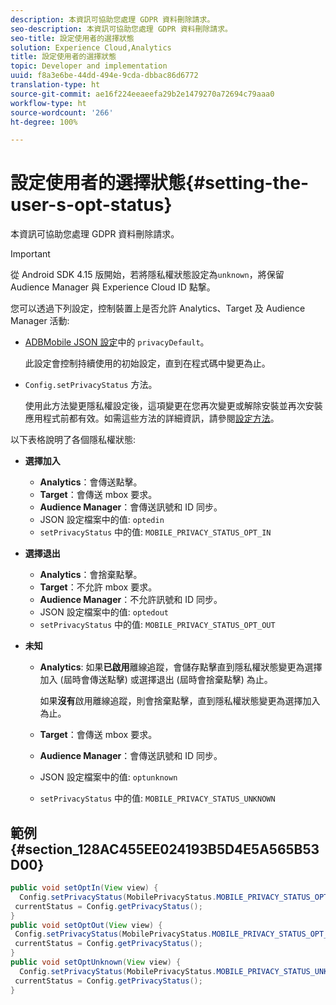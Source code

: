 ```yaml
---
description: 本資訊可協助您處理 GDPR 資料刪除請求。
seo-description: 本資訊可協助您處理 GDPR 資料刪除請求。
seo-title: 設定使用者的選擇狀態
solution: Experience Cloud,Analytics
title: 設定使用者的選擇狀態
topic: Developer and implementation
uuid: f8a3e6be-44dd-494e-9cda-dbbac86d6772
translation-type: ht
source-git-commit: ae16f224eeaeefa29b2e1479270a72694c79aaa0
workflow-type: ht
source-wordcount: '266'
ht-degree: 100%

---
```



# 設定使用者的選擇狀態{#setting-the-user-s-opt-status}

本資訊可協助您處理 GDPR 資料刪除請求。

>[!IMPORTANT]
>
>從 Android SDK 4.15 版開始，若將隱私權狀態設定為`unknown`，將保留 Audience Manager 與 Experience Cloud ID 點撃。

您可以透過下列設定，控制裝置上是否允許 Analytics、Target 及 Audience Manager 活動:

* [ADBMobile JSON 設定](/help/android/configuration/json-config/json-config.md)中的 `privacyDefault`。

   此設定會控制持續使用的初始設定，直到在程式碼中變更為止。

* `Config.setPrivacyStatus` 方法。

   使用此方法變更隱私權設定後，這項變更在您再次變更或解除安裝並再次安裝應用程式前都有效。如需這些方法的詳細資訊，請參閱[設定方法](/help/android/configuration/methods.md)。

以下表格說明了各個隱私權狀態:

* **選擇加入**

   * **Analytics**：會傳送點擊。
   * **Target**：會傳送 mbox 要求。
   * **Audience Manager**：會傳送訊號和 ID 同步。
   * JSON 設定檔案中的值: `optedin`
   * `setPrivacyStatus` 中的值: `MOBILE_PRIVACY_STATUS_OPT_IN`

* **選擇退出**

   * **Analytics**：會捨棄點擊。
   * **Target**：不允許 mbox 要求。
   * **Audience Manager**：不允許訊號和 ID 同步。
   * JSON 設定檔案中的值: `optedout`
   * `setPrivacyStatus` 中的值: `MOBILE_PRIVACY_STATUS_OPT_OUT`

* **未知**

   * **Analytics**: 如果&#x200B;**已啟用**&#x200B;離線追蹤，會儲存點擊直到隱私權狀態變更為選擇加入 (屆時會傳送點擊) 或選擇退出 (屆時會捨棄點擊) 為止。

      如果<b>沒有</b>啟用離線追蹤，則會捨棄點擊，直到隱私權狀態變更為選擇加入為止。
   * **Target**：會傳送 mbox 要求。
   * **Audience Manager**：會傳送訊號和 ID 同步。
   * JSON 設定檔案中的值: `optunknown`
   * `setPrivacyStatus` 中的值: `MOBILE_PRIVACY_STATUS_UNKNOWN`

## 範例 {#section_128AC455EE024193B5D4E5A565B53D00}

```java
public void setOptIn(View view) { 
  Config.setPrivacyStatus(MobilePrivacyStatus.MOBILE_PRIVACY_STATUS_OPT_IN); 
 currentStatus = Config.getPrivacyStatus(); 
} 
public void setOptOut(View view) { 
 Config.setPrivacyStatus(MobilePrivacyStatus.MOBILE_PRIVACY_STATUS_OPT_OUT); 
 currentStatus = Config.getPrivacyStatus(); 
} 
public void setOptUnknown(View view) { 
  Config.setPrivacyStatus(MobilePrivacyStatus.MOBILE_PRIVACY_STATUS_UNKNOWN); 
 currentStatus = Config.getPrivacyStatus(); 
}
```

